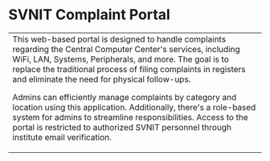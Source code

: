 # SVNIT Complaint Portal
<table>
<tr>
<td>
This web-based portal is designed to handle complaints regarding the Central Computer Center's services, including WiFi, LAN, Systems, Peripherals, and more. The goal is to replace the traditional process of filing complaints in registers and eliminate the need for physical follow-ups.


Admins can efficiently manage complaints by category and location using this application. Additionally, there's a role-based system for admins to streamline responsibilities. Access to the portal is restricted to authorized SVNIT personnel through institute email verification.
</td>
</tr>
</table>
